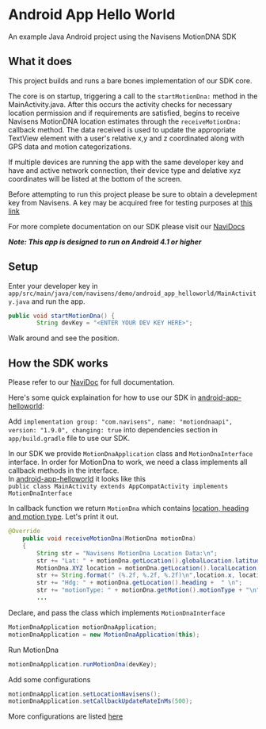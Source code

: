 # Android App Hello World

An example Java Android project using the Navisens MotionDNA SDK

## What it does
This project builds and runs a bare bones implementation of our SDK core. 

The core is on startup, triggering a call to the ```startMotionDna:``` method in the MainActivity.java. After this occurs the activity checks for necessary location permission and if requirements are satisfied, begins to receive Navisens MotionDNA location estimates through the ```receiveMotionDna:``` callback method. The data received is used to update the appropriate TextView element with a user's relative x,y and z coordinated along with GPS data and motion categorizations.

If multiple devices are running the app with the same developer key and have and active network connection, their device type and delative xyz coordinates will be listed at the bottom of the screen.

Before attempting to run this project please be sure to obtain a develepment key from Navisens. A key may be acquired free for testing purposes at [this link](https://navisens.com/index.html#contact)

For more complete documentation on our SDK please visit our [NaviDocs](https://github.com/navisens/NaviDocs)

___Note: This app is designed to run on Android 4.1 or higher___


## Setup

Enter your developer key in `app/src/main/java/com/navisens/demo/android_app_helloworld/MainActivity.java` and run the app.
```java
public void startMotionDna() {
        String devKey = "<ENTER YOUR DEV KEY HERE>";
```

Walk around and see the position.

## How the SDK works

Please refer to our [NaviDoc](https://github.com/navisens/NaviDocs/blob/master/API.Android.md#api) for full documentation.

Here's some quick explaination for how to use our SDK in [android-app-helloworld](https://github.com/navisens/android-app-helloworld):

Add `implementation group: "com.navisens", name: "motiondnaapi", version: "1.9.0", changing: true` into dependencies section in `app/build.gradle` file to use our SDK.

In our SDK we provide `MotionDnaApplication` class and `MotionDnaInterface` interface. In order for MotionDna to work, we need a class implements all callback methods in the interface.  
In [android-app-helloworld](https://github.com/navisens/android-app-helloworld) it looks like this  
`public class MainActivity extends AppCompatActivity implements MotionDnaInterface`

In callback function we return `MotionDna` which contains [location, heading and motion type](https://github.com/navisens/NaviDocs/blob/master/API.Android.md#getters). Let's print it out.
```java
@Override
    public void receiveMotionDna(MotionDna motionDna)
    {
        String str = "Navisens MotionDna Location Data:\n";
        str += "Lat: " + motionDna.getLocation().globalLocation.latitude + " Lon: " + motionDna.getLocation().globalLocation.longitude + "\n";
        MotionDna.XYZ location = motionDna.getLocation().localLocation;
        str += String.format(" (%.2f, %.2f, %.2f)\n",location.x, location.y, location.z);
        str += "Hdg: " + motionDna.getLocation().heading +  " \n";
        str += "motionType: " + motionDna.getMotion().motionType + "\n";
        ...
```

Declare, and pass the class which implements `MotionDnaInterface`  
```java
MotionDnaApplication motionDnaApplication;
motionDnaApplication = new MotionDnaApplication(this);
```

Run MotionDna  
```java
motionDnaApplication.runMotionDna(devKey);
```

Add some configurations  
```java
motionDnaApplication.setLocationNavisens();
motionDnaApplication.setCallbackUpdateRateInMs(500);
```

More configurations are listed [here](https://github.com/navisens/NaviDocs/blob/master/API.Android.md#control)
